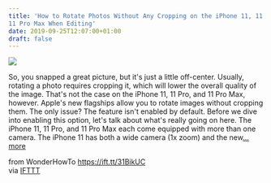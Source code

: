 ```yaml
---
title: 'How to Rotate Photos Without Any Cropping on the iPhone 11, 11 Pro, or
11 Pro Max When Editing'
date: 2019-09-25T12:07:00+01:00
draft: false
---
```


[![](https://img.wonderhowto.com/img/60/13/63704397256633/0/rotate-photos-without-any-cropping-iphone-11-11-pro-11-pro-max-when-editing.1280x600.jpg)](https://ios.gadgethacks.com/how-to/rotate-photos-without-any-cropping-iphone-11-11-pro-11-pro-max-when-editing-0206368/)

So, you snapped a great picture, but it's just a little off-center. Usually, rotating a photo requires cropping it, which will lower the overall quality of the image. That's not the case on the iPhone 11, 11 Pro, and 11 Pro Max, however. Apple's new flagships allow you to rotate images without cropping them. The only issue? The feature isn't enabled by default. Before we dive into enabling this option, let's talk about what's really going on here. The iPhone 11, 11 Pro, and 11 Pro Max each come equipped with more than one camera. The iPhone 11 has both a wide camera (1x zoom) and the new[... more](https://ios.gadgethacks.com/how-to/rotate-photos-without-any-cropping-iphone-11-11-pro-11-pro-max-when-editing-0206368/)

  
  
from WonderHowTo https://ift.tt/31BikUC  
via [IFTTT](https://ifttt.com/?ref=da&site=blogger)